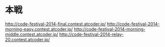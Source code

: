 # 本戦
http://code-festival-2014-final.contest.atcoder.jp/
http://code-festival-2014-morning-easy.contest.atcoder.jp/
http://code-festival-2014-morning-middle.contest.atcoder.jp/
http://code-festival-2014-relay-20.contest.atcoder.jp/